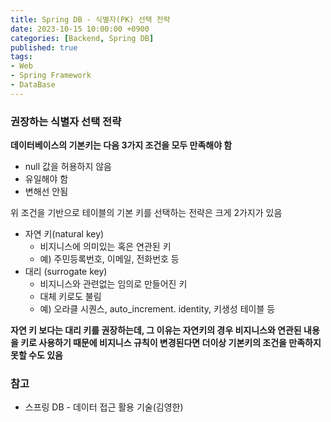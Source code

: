 ```yaml
---
title: Spring DB - 식별자(PK) 선택 전략
date: 2023-10-15 10:00:00 +0900
categories: [Backend, Spring DB]
published: true
tags:
- Web
- Spring Framework
- DataBase
---
```


### 권장하는 식별자 선택 전략
**데이터베이스의 기본키는 다음 3가지 조건을 모두 만족해야 함**
  - null 값을 허용하지 않음
  - 유일해야 함
  - 변해선 안됨

위 조건을 기반으로 테이블의 기본 키를 선택하는 전략은 크게 2가지가 있음
  - 자연 키(natural key)
    - 비지니스에 의미있는 혹은 연관된 키
    - 예) 주민등록번호, 이메일, 전화번호 등
  - 대리 (surrogate key)
    - 비지니스와 관련없는 임의로 만들어진 키
    - 대체 키로도 불림
    - 예) 오라클 시퀀스, auto_increment. identity, 키생성 테이블 등

**자연 키 보다는 대리 키를 권장하는데, 그 이유는 자연키의 경우 비지니스와 연관된 내용을 키로 사용하기 때문에 비지니스 규칙이 변경된다면 더이상 기본키의 조건을 만족하지 못할 수도 있음**

### 참고
 - 스프링 DB - 데이터 접근 활용 기술(김영한)
